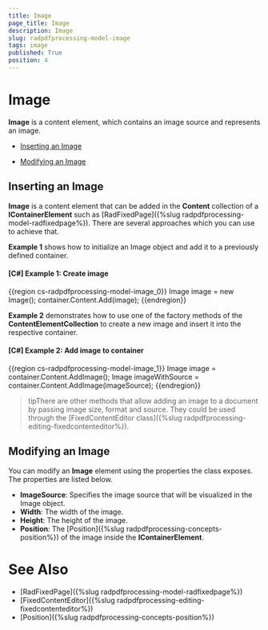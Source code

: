```yaml
---
title: Image
page_title: Image
description: Image
slug: radpdfprocessing-model-image
tags: image
published: True
position: 4
---
```


# Image



__Image__ is a content element, which contains an image source and represents an image.
      

* [Inserting an Image](#Inserting_an_Image)

* [Modifying an Image](#Modifying_an_Image)

## Inserting an Image

__Image__ is a content element that can be added in the __Content__ collection of a __IContainerElement__ such as [RadFixedPage]({%slug radpdfprocessing-model-radfixedpage%}). There are several approaches which you can use to achieve that.
        

__Example 1__ shows how to initialize an Image object and add it to a previously defined container.
        

#### __[C#] Example 1: Create image__

{{region cs-radpdfprocessing-model-image_0}}
	Image image = new Image();
	container.Content.Add(image);
{{endregion}}



__Example 2__ demonstrates how to use one of the factory methods of the __ContentElementCollection__ to create a new image and insert it into the respective container.
        

#### __[C#] Example 2: Add image to container__

{{region cs-radpdfprocessing-model-image_1}}
	Image image = container.Content.AddImage();
	Image imageWithSource = container.Content.AddImage(imageSource);
{{endregion}}



>tipThere are other methods that allow adding an image to a document by passing image size, format and source. They could be used through the [FixedContentEditor class]({%slug radpdfprocessing-editing-fixedcontenteditor%}).
          

## Modifying an Image

You can modify an __Image__ element using the properties the class exposes. The properties are listed below.
        

* __ImageSource__: Specifies the image source that will be visualized in the Image object.
* __Width__: The width of the image.
* __Height__: The height of the image.
* __Position__: The [Position]({%slug radpdfprocessing-concepts-position%}) of the image inside the __IContainerElement__.
            

# See Also

 * [RadFixedPage]({%slug radpdfprocessing-model-radfixedpage%})
 * [FixedContentEditor]({%slug radpdfprocessing-editing-fixedcontenteditor%})
 * [Position]({%slug radpdfprocessing-concepts-position%})
